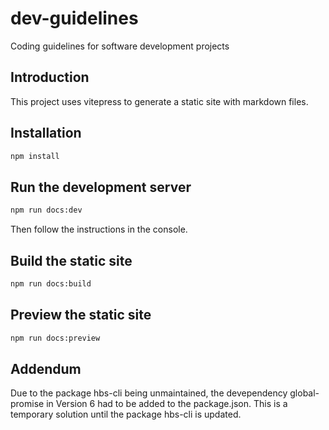 # dev-guidelines

Coding guidelines for software development projects

## Introduction

This project uses vitepress to generate a static site with markdown files.

## Installation

```bash
npm install
```

## Run the development server

```bash
npm run docs:dev
```

Then follow the instructions in the console.

## Build the static site

```bash
npm run docs:build
```

## Preview the static site

```bash
npm run docs:preview
```

## Addendum

Due to the package hbs-cli being unmaintained, the devependency global-promise in Version 6 had to be added to the package.json. This is a temporary solution until the package hbs-cli is updated.